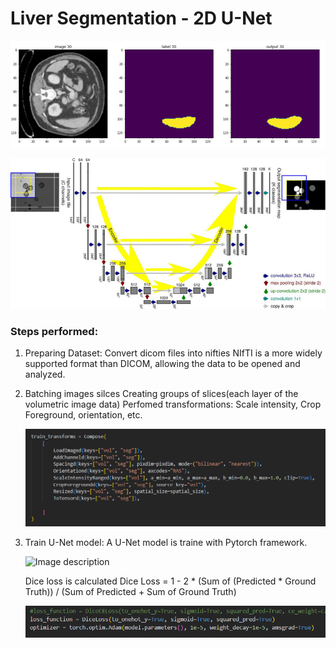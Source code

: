# Liver Segmentation - 2D U-Net

![alt-text](img\seg.png)

![Image description](img\unet.png)


### Steps performed:

1. Preparing Dataset:
   Convert dicom files into nifties
   NIfTI is a more widely supported format than DICOM, allowing the data to be opened and analyzed.

2. Batching images silces
   Creating groups of slices(each layer of the volumetric image data)
   Perfomed transformations: Scale intensity, Crop Foreground, orientation, etc.

   ![Image description](img\trans.png)

3. Train U-Net model:
   A U-Net model is traine with Pytorch framework.

   ![Image description](E:\Hitesh\Univ\img\model.png)

   Dice loss is calculated
   Dice Loss = 1 - 2 * (Sum of (Predicted * Ground Truth)) / (Sum of Predicted + Sum of Ground Truth)
   
   ![Image description](img\dice_loss.png)

